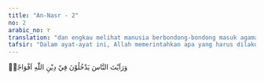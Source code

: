 ```yaml
---
title: "An-Nasr - 2"
no: 2
arabic_no: ٢
translation: "dan engkau melihat manusia berbondong-bondong masuk agama Allah,"
tafsir: "Dalam ayat-ayat ini, Allah memerintahkan apa yang harus dilakukan Nabi Muhammad pada saat pembebasan Mekah, yaitu apabila ia telah melihat pertolongan Allah terhadap agama-Nya telah tiba, dengan kekalahan orang-orang musyrik dan kemenangan di pihak Nabi, dan melihat pula orang-orang masuk agama Allah beramai-ramai dan berduyun-duyun, bukan perseorangan sebagaimana halnya pada permulaan dakwah.\n\nOrang-orang Arab berkata, \"Manakala Muhammad menang atas penduduk Mekah yang mana Allah telah selamatkan mereka dari pasukan bergajah, maka kalian tidak berdaya melawannya.\" Akhirnya mereka masuk Islam berduyun-duyun, berkelompok-kelompok dan satu kelompok 40 orang."
---
```


وَرَاَيْتَ النَّاسَ يَدْخُلُوْنَ فِيْ دِيْنِ اللّٰهِ اَفْوَاجًاۙ

